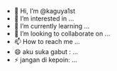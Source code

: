 - 👋 Hi, I’m @kaguya1st
- 👀 I’m interested in ...
- 🌱 I’m currently learning ...
- 💞️ I’m looking to collaborate on ...
- 📫 How to reach me ...
- 😄 aku suka gabut : ...
- ⚡ jangan di kepoin: ...

<!---
kaguya1st/kaguya1st is a ✨ special ✨ repository because its `README.md` (this file) appears on your GitHub profile.
You can click the Preview link to take a look at your changes.
--->
